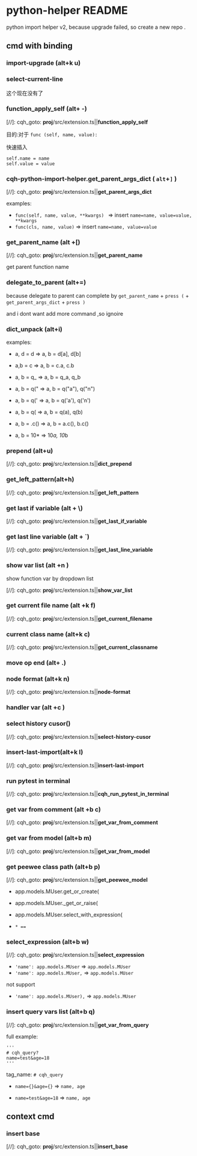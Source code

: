 # python-helper README

python import helper v2, because upgrade failed, so create a new repo
.

## cmd with binding


### import-upgrade (alt+k u)



### select-current-line


这个现在没有了


### function_apply_self (alt+ -)

[//]: cqh_goto: __proj__/src/extension.ts||__function_apply_self__


目的:对于 `func (self, name, value):`

快速插入

```
self.name = name
self.value = value
```

### cqh-python-import-helper.get_parent_args_dict ( `alt`+`]` )

[//]: cqh_goto: __proj__/src/extension.ts||__get_parent_args_dict__


examples:

* `func(self, name, value, **kwargs) ` => insert `name=name, value=value, **kwargs`
* `func(cls, name, value)` => insert `name=name, value=value`


### get_parent_name (alt +[)


[//]: cqh_goto: __proj__/src/extension.ts||__get_parent_name__


get parent function name


### delegate_to_parent (alt+=)

because delegate to parent can complete by `get_parent_name` + `press (` + `get_parent_args_dict` + `press )`

and i dont want add more command ,so ignoire



### dict_unpack (alt+i)

examples:

* a, d = d => a, b = d[a], d[b]

* a,b = c => a, b = c.a, c.b

* a, b = q_ => a, b = q_a, q_b

* a, b = q(" => a, b = q("a"), q("n")

* a, b = q(' => a, b = q('a'), q('n')

* a, b = q( => a, b = q(a), q(b)

* a, b = .c() => a, b = a.c(), b.c()

* a, b = 10* => 10*a, 10*b


### prepend (alt+u)


[//]: cqh_goto: __proj__/src/extension.ts||__dict_prepend__



### get_left_pattern(alt+h)

[//]: cqh_goto: __proj__/src/extension.ts||__get_left_pattern__


### get last if variable (alt + \\)


[//]: cqh_goto: __proj__/src/extension.ts||__get_last_if_variable__


### get last line variable (alt + `)

[//]: cqh_goto: __proj__/src/extension.ts||__get_last_line_variable__


### show var list (alt +n )


show function var by dropdown list


[//]: cqh_goto: __proj__/src/extension.ts||__show_var_list__


### get current file name (alt +k f)

[//]: cqh_goto: __proj__/src/extension.ts||__get_current_filename__


### current class name (alt+k c)

[//]: cqh_goto: __proj__/src/extension.ts||__get_current_classname__


### move op end (alt+ .)



### node format (alt+k n)

[//]: cqh_goto: __proj__/src/extension.ts||__node-format__


### handler var (alt +c )

### select history cusor()

[//]: cqh_goto: __proj__/src/extension.ts||__select-history-cusor__

### __insert-last-import__(alt+k l)

[//]: cqh_goto: __proj__/src/extension.ts||__insert-last-import__



### run pytest in terminal 


[//]: cqh_goto: __proj__/src/extension.ts||__cqh_run_pytest_in_terminal__

### get var from comment (alt +b c)

[//]: cqh_goto: __proj__/src/extension.ts||__get_var_from_comment__


### get var from model (alt+b m)
[//]: cqh_goto: __proj__/src/extension.ts||__get_var_from_model__




### get peewee class path (alt+b p)

[//]: cqh_goto: __proj__/src/extension.ts||__get_peewee_model__

* app.models.MUser.get_or_create(
* app.models.MUser._get_or_raise(
* app.models.MUser.select_with_expression(

* `* ==`


### select_expression (alt+b w)

[//]: cqh_goto: __proj__/src/extension.ts||__select_expression__


* `'name': app.models.MUser` => `app.models.MUser`
* `'name': app.models.MUser,` => `app.models.MUser`

not support

* `'name': app.models.MUser),` => `app.models.MUser`



### insert query vars list (alt+b q)

[//]: cqh_goto: __proj__/src/extension.ts||__get_var_from_query__

full example:

```
'''
# cqh_query?
name=test&age=18
'''
```

tag_name: `# cqh_query`

* `name={}&age={}` => `name, age`

* `name=test&age=18` => `name, age`








## context cmd

### insert base


[//]: cqh_goto: __proj__/src/extension.ts||__insert_base__






